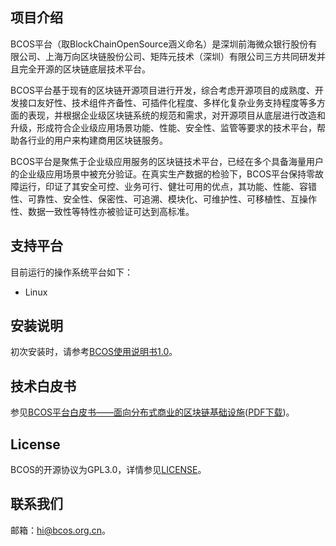 
## 项目介绍
BCOS平台（取BlockChainOpenSource涵义命名）是深圳前海微众银行股份有限公司、上海万向区块链股份公司、矩阵元技术（深圳）有限公司三方共同研发并且完全开源的区块链底层技术平台。

BCOS平台基于现有的区块链开源项目进行开发，综合考虑开源项目的成熟度、开发接口友好性、技术组件齐备性、可插件化程度、多样化复杂业务支持程度等多方面的表现，并根据企业级区块链系统的规范和需求，对开源项目从底层进行改造和升级，形成符合企业级应用场景功能、性能、安全性、监管等要求的技术平台，帮助各行业的用户来构建商用区块链服务。


BCOS平台是聚焦于企业级应用服务的区块链技术平台，已经在多个具备海量用户的企业级应用场景中被充分验证。在真实生产数据的检验下，BCOS平台保持零故障运行，印证了其安全可控、业务可行、健壮可用的优点，其功能、性能、容错性、可靠性、安全性、保密性、可追溯、模块化、可维护性、可移植性、互操作性、数据一致性等特性亦被验证可达到高标准。


## 支持平台

目前运行的操作系统平台如下：

- Linux

## 安装说明

初次安装时，请参考[BCOS使用说明书1.0](https://github.com/bcosorg/bcos/blob/master/doc/manual/manual.md)。

## 技术白皮书

参见[BCOS平台白皮书——面向分布式商业的区块链基础设施](https://github.com/bcosorg/whitepaper/blob/master/BCOS_Whitepaper.md)([PDF下载](https://raw.githubusercontent.com/bcosorg/bcos/master/doc/BCOS_Whitepaper.pdf))。

## License

BCOS的开源协议为GPL3.0，详情参见[LICENSE](https://github.com/bcosorg/bcos/blob/master/LICENSE)。

## 联系我们
邮箱：hi@bcos.org.cn。







